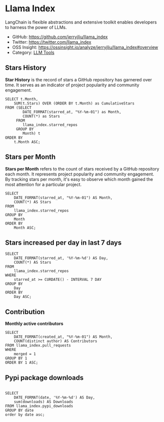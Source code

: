 

# Llama Index

LangChain is flexible abstractions and extensive toolkit enables developers to harness the power of LLMs.

* GitHub: https://github.com/jerryjliu/llama_index
* Twitter: https://twitter.com/llama_index
* OSS Insight: https://ossinsight.io/analyze/jerryjliu/llama_index#overview
* Category: [LLM Tools](https://ossinsight.io/collections/llm-tools)


## Stars History

 **Star History** is the record of stars a GitHub repository has garnered over time. It serves as an indicator of project popularity and community engagement. 

```star_history_llama_index
SELECT t.Month,
    SUM(t.Stars) OVER (ORDER BY t.Month) as CumulativeStars
FROM (SELECT 
        DATE_FORMAT(starred_at, "%Y-%m-01") as Month, 
        COUNT(*) as Stars
     FROM 
        llama_index.starred_repos
     GROUP BY 
        Month) t
ORDER BY 
    t.Month ASC;
```

<LineChart chartAreaHeight=320 data={star_history_llama_index} />

## Stars per Month

**Stars per Month** refers to the count of stars received by a GitHub repository each month. It represents project popularity and community engagement. By tracking stars per month, it's easy to observe which month gained the most attention for a particular project.

```stars_per_month_llama_index
SELECT 
    DATE_FORMAT(starred_at, "%Y-%m-01") AS Month, 
    COUNT(*) AS Stars
FROM 
    llama_index.starred_repos
GROUP BY 
    Month
ORDER BY 
    Month ASC;
```

<BarChart chartAreaHeight=320 data={stars_per_month_llama_index} />

## Stars increased per day in last 7 days

```stars7days_llama_index
SELECT 
    DATE_FORMAT(starred_at, '%Y-%m-%d') AS Day, 
    COUNT(*) AS Stars
FROM 
    llama_index.starred_repos
WHERE 
    starred_at >= CURDATE() - INTERVAL 7 DAY
GROUP BY 
    Day
ORDER BY 
    Day ASC;
```

<BarChart chartAreaHeight=320 data={stars7days_llama_index} />

## Contribution 

**Monthly active contributors**

```contributors_per_month_llama_index
SELECT 
    DATE_FORMAT(created_at, "%Y-%m-01") AS Month, 
    COUNT(distinct author) AS Contributors
FROM llama_index.pull_requests
WHERE 
    merged = 1
GROUP BY 1
ORDER BY 1 ASC;
```

<BarChart data={contributors_per_month_llama_index}
chartAreaHeight=320 >
<ReferenceLine y=20 color=green labelPosition=aboveStart hideValue=true label="Early signals of Product-Community Fit(20-50)"/>
<ReferenceLine y=50 color=yellow labelPosition=aboveStart hideValue=true label="Strong emerging signals of Product-Communit Fit(51-100)" />
<ReferenceLine y=100 color=blue labelPosition=aboveStart hideValue=true label="Great Product-Communit Fit(101-200)" />
<ReferenceLine  y=200 color=red labelPosition=aboveStart hideValue=true label="Scale beyond Product-Communit Fit(200+)" />

</BarChart>

## Pypi package downloads

```downloads_per_day_llama_index

SELECT 
    DATE_FORMAT(date, '%Y-%m-%d') AS Day, 
    sum(downloads) AS Downloads
FROM llama_index.pypi_downloads
GROUP BY date
order by date asc;
```

<LineChart chartAreaHeight=320 data={downloads_per_day_llama_index} />
